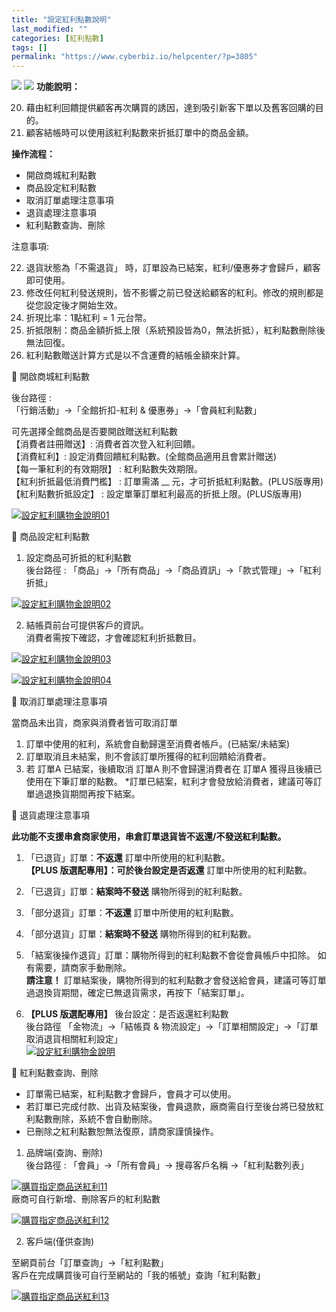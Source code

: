 ```yaml
---
title: "設定紅利點數說明"
last_modified: ""
categories: [紅利點數]
tags: []
permalink: "https://www.cyberbiz.io/helpcenter/?p=3805"
---
```


![](https://www.cyberbiz.io/helpcenter/wp-content/uploads/一般版3.png)
![](https://www.cyberbiz.io/helpcenter/wp-content/uploads/PLUS版3.png)
**功能說明：**  

20. 藉由紅利回饋提供顧客再次購買的誘因，達到吸引新客下單以及舊客回購的目的。
21. 顧客結帳時可以使用該紅利點數來折抵訂單中的商品金額。

**操作流程：**

* 開啟商城紅利點數
* 商品設定紅利點數
* 取消訂單處理注意事項
* 退貨處理注意事項
* 紅利點數查詢、刪除

注意事項:  

22. 退貨狀態為「不需退貨」 時，訂單設為已結案，紅利/優惠券才會歸戶，顧客即可使用。
23. 修改任何紅利發送規則，皆不影響之前已發送給顧客的紅利。修改的規則都是從您設定後才開始生效。
24. 折現比率：1點紅利 = 1 元台幣。 
25. 折抵限制：商品金額折抵上限（系統預設皆為0，無法折抵），紅利點數刪除後無法回復。
26. 紅利點數贈送計算方式是以不含運費的結帳金額來計算。



📌 開啟商城紅利點數  

後台路徑 :  
「行銷活動」→「全館折扣-紅利 & 優惠券」→「會員紅利點數」  

可先選擇全館商品是否要開啟贈送紅利點數  
【消費者註冊贈送】: 消費者首次登入紅利回饋。  
【消費紅利】: 設定消費回饋紅利點數。(全館商品適用且會累計贈送)  
【每一筆紅利的有效期限】 : 紅利點數失效期限。  
【紅利折抵最低消費門檻】 : 訂單需滿 __ 元，才可折抵紅利點數。(PLUS版專用)  
【紅利點數折抵設定】 : 設定單筆訂單紅利最高的折抵上限。(PLUS版專用)  

[![設定紅利購物金說明01](https://www.cyberbiz.io/helpcenter/wp-content/uploads/設定紅利購物金說明01.png)](https://www.cyberbiz.io/helpcenter/wp-content/uploads/設定紅利購物金說明01.png)  

📌 商品設定紅利點數  


1. 設定商品可折抵的紅利點數  
後台路徑 : 「商品」→「所有商品」→「商品資訊」→「款式管理」→「紅利折抵」  

[![設定紅利購物金說明02](https://www.cyberbiz.io/support/wp-content/uploads/設定紅利購物金說明02.png)](https://www.cyberbiz.io/support/wp-content/uploads/設定紅利購物金說明02.png)  

2. 結帳頁前台可提供客戶的資訊。  
消費者需按下確認，才會確認紅利折抵數目。  


[![設定紅利購物金說明03](https://www.cyberbiz.io/support/wp-content/uploads/2021/09/設定紅利購物金說明03.png)](https://www.cyberbiz.io/support/wp-content/uploads/2021/09/設定紅利購物金說明03.png)

[![設定紅利購物金說明04](https://www.cyberbiz.io/support/wp-content/uploads/2021/09/設定紅利購物金說明04.png)](https://www.cyberbiz.io/support/wp-content/uploads/2021/09/設定紅利購物金說明04.png)

📌 取消訂單處理注意事項  

當商品未出貨，商家與消費者皆可取消訂單

1. 訂單中使用的紅利，系統會自動歸還至消費者帳戶。(已結案/未結案) 
2. 訂單取消且未結案，則不會該訂單所獲得的紅利回饋給消費者。
3. 若 訂單A 已結案，後續取消 訂單A 則不會歸還消費者在 訂單A 獲得且後續已使用在下筆訂單的點數。
*訂單已結案，紅利才會發放給消費者，建議可等訂單過退換貨期間再按下結案。   

📌 退貨處理注意事項  

**此功能不支援串倉商家使用，串倉訂單退貨皆不返還/不發送紅利點數。**  


1. 「已退貨」訂單：**不返還** 訂單中所使用的紅利點數。  
**【PLUS 版選配專用】：可於後台設定是否返還** 訂單中所使用的紅利點數。



2. 「已退貨」訂單：**結案時不發送** 購物所得到的紅利點數。


3. 「部分退貨」訂單：**不返還** 訂單中所使用的紅利點數。


4. 「部分退貨」訂單：**結案時不發送** 購物所得到的紅利點數。


5. 「結案後操作退貨」訂單：購物所得到的紅利點數不會從會員帳戶中扣除。 如有需要，請商家手動刪除。  
**請注意！** 訂單結案後，購物所得到的紅利點數才會發送給會員，建議可等訂單過退換貨期間，確定已無退貨需求，再按下「結案訂單」。



6. **【PLUS 版選配專用】** 後台設定：是否返還紅利點數  
後台路徑 「金物流」→「結帳頁 & 物流設定」→「訂單相關設定」→「訂單取消退貨相關紅利設定」  
[![設定紅利購物金說明](https://www.cyberbiz.io/helpcenter/wp-content/uploads/設定紅利點數說明01.png)](https://www.cyberbiz.io/helpcenter/wp-content/uploads/設定紅利點數說明01.png)



📌 紅利點數查詢、刪除  


* 訂單需已結案，紅利點數才會歸戶，會員才可以使用。
* 若訂單已完成付款、出貨及結案後，會員退款，廠商需自行至後台將已發放紅利點數刪除，系統不會自動刪除。
* 已刪除之紅利點數恕無法復原，請商家謹慎操作。


1. 品牌端(查詢、刪除)  
後台路徑 : 「會員」→「所有會員」→ 搜尋客戶名稱 →「紅利點數列表」  

[![購買指定商品送紅利11](https://www.cyberbiz.io/support/wp-content/uploads/設定紅利購物金說明08.png)](https://www.cyberbiz.io/support/wp-content/uploads/設定紅利購物金說明08.png)  
廠商可自行新增、刪除客戶的紅利點數  

[![購買指定商品送紅利12](https://www.cyberbiz.io/support/wp-content/uploads/設定紅利購物金說明09.png)](https://www.cyberbiz.io/support/wp-content/uploads/設定紅利購物金說明09.png)



2. 客戶端(僅供查詢)  

至網頁前台「訂單查詢」→「紅利點數」  
客戶在完成購買後可自行至網站的「我的帳號」查詢「紅利點數」  

[![購買指定商品送紅利13](https://www.cyberbiz.io/support/wp-content/uploads/2021/08/購買指定商品送紅利13.png)](https://www.cyberbiz.io/support/wp-content/uploads/2021/08/購買指定商品送紅利13.png)



